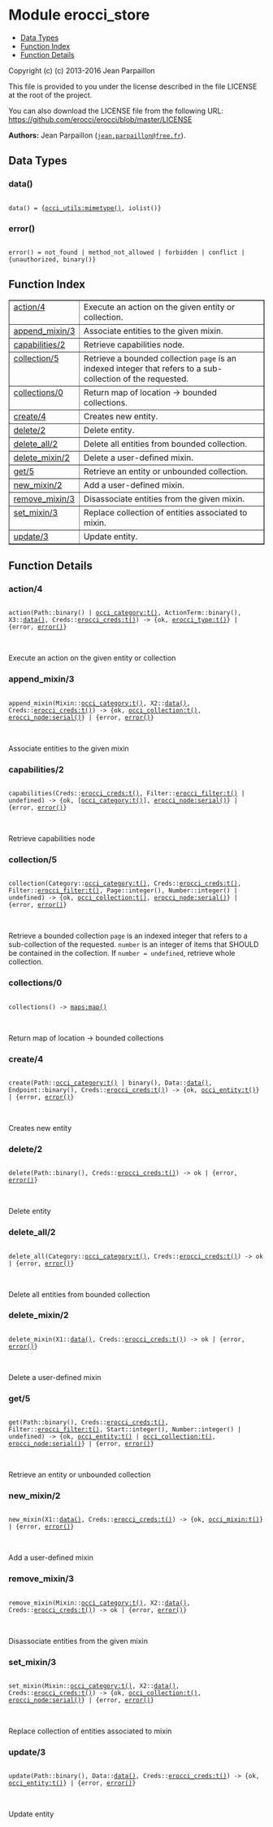 

# Module erocci_store #
* [Data Types](#types)
* [Function Index](#index)
* [Function Details](#functions)

Copyright (c) (c) 2013-2016 Jean Parpaillon

This file is provided to you under the license described
in the file LICENSE at the root of the project.

You can also download the LICENSE file from the following URL:
https://github.com/erocci/erocci/blob/master/LICENSE

__Authors:__ Jean Parpaillon ([`jean.parpaillon@free.fr`](mailto:jean.parpaillon@free.fr)).

<a name="types"></a>

## Data Types ##




### <a name="type-data">data()</a> ###


<pre><code>
data() = {<a href="occi_utils.md#type-mimetype">occi_utils:mimetype()</a>, iolist()}
</code></pre>




### <a name="type-error">error()</a> ###


<pre><code>
error() = not_found | method_not_allowed | forbidden | conflict | {unauthorized, binary()}
</code></pre>

<a name="index"></a>

## Function Index ##


<table width="100%" border="1" cellspacing="0" cellpadding="2" summary="function index"><tr><td valign="top"><a href="#action-4">action/4</a></td><td>Execute an action on the given entity or collection.</td></tr><tr><td valign="top"><a href="#append_mixin-3">append_mixin/3</a></td><td>Associate entities to the given mixin.</td></tr><tr><td valign="top"><a href="#capabilities-2">capabilities/2</a></td><td>Retrieve capabilities node.</td></tr><tr><td valign="top"><a href="#collection-5">collection/5</a></td><td>Retrieve a bounded collection
<code>page</code> is an indexed integer that refers to a sub-collection of the requested.</td></tr><tr><td valign="top"><a href="#collections-0">collections/0</a></td><td>Return map of location -> bounded collections.</td></tr><tr><td valign="top"><a href="#create-4">create/4</a></td><td>Creates new entity.</td></tr><tr><td valign="top"><a href="#delete-2">delete/2</a></td><td>Delete entity.</td></tr><tr><td valign="top"><a href="#delete_all-2">delete_all/2</a></td><td>Delete all entities from bounded collection.</td></tr><tr><td valign="top"><a href="#delete_mixin-2">delete_mixin/2</a></td><td>Delete a user-defined mixin.</td></tr><tr><td valign="top"><a href="#get-5">get/5</a></td><td>Retrieve an entity or unbounded collection.</td></tr><tr><td valign="top"><a href="#new_mixin-2">new_mixin/2</a></td><td>Add a user-defined mixin.</td></tr><tr><td valign="top"><a href="#remove_mixin-3">remove_mixin/3</a></td><td>Disassociate entities from the given mixin.</td></tr><tr><td valign="top"><a href="#set_mixin-3">set_mixin/3</a></td><td>Replace collection of entities associated to mixin.</td></tr><tr><td valign="top"><a href="#update-3">update/3</a></td><td>Update entity.</td></tr></table>


<a name="functions"></a>

## Function Details ##

<a name="action-4"></a>

### action/4 ###

<pre><code>
action(Path::binary() | <a href="occi_category.md#type-t">occi_category:t()</a>, ActionTerm::binary(), X3::<a href="#type-data">data()</a>, Creds::<a href="erocci_creds.md#type-t">erocci_creds:t()</a>) -&gt; {ok, <a href="erocci_type.md#type-t">erocci_type:t()</a>} | {error, <a href="#type-error">error()</a>}
</code></pre>
<br />

Execute an action on the given entity or collection

<a name="append_mixin-3"></a>

### append_mixin/3 ###

<pre><code>
append_mixin(Mixin::<a href="occi_category.md#type-t">occi_category:t()</a>, X2::<a href="#type-data">data()</a>, Creds::<a href="erocci_creds.md#type-t">erocci_creds:t()</a>) -&gt; {ok, <a href="occi_collection.md#type-t">occi_collection:t()</a>, <a href="erocci_node.md#type-serial">erocci_node:serial()</a>} | {error, <a href="#type-error">error()</a>}
</code></pre>
<br />

Associate entities to the given mixin

<a name="capabilities-2"></a>

### capabilities/2 ###

<pre><code>
capabilities(Creds::<a href="erocci_creds.md#type-t">erocci_creds:t()</a>, Filter::<a href="erocci_filter.md#type-t">erocci_filter:t()</a> | undefined) -&gt; {ok, [<a href="occi_category.md#type-t">occi_category:t()</a>], <a href="erocci_node.md#type-serial">erocci_node:serial()</a>} | {error, <a href="#type-error">error()</a>}
</code></pre>
<br />

Retrieve capabilities node

<a name="collection-5"></a>

### collection/5 ###

<pre><code>
collection(Category::<a href="occi_category.md#type-t">occi_category:t()</a>, Creds::<a href="erocci_creds.md#type-t">erocci_creds:t()</a>, Filter::<a href="erocci_filter.md#type-t">erocci_filter:t()</a>, Page::integer(), Number::integer() | undefined) -&gt; {ok, <a href="occi_collection.md#type-t">occi_collection:t()</a>, <a href="erocci_node.md#type-serial">erocci_node:serial()</a>} | {error, <a href="#type-error">error()</a>}
</code></pre>
<br />

Retrieve a bounded collection
`page` is an indexed integer that refers to a sub-collection of the requested.
`number` is an integer of items that SHOULD be contained in the collection.
If `number = undefined`, retrieve whole collection.

<a name="collections-0"></a>

### collections/0 ###

<pre><code>
collections() -&gt; <a href="maps.md#type-map">maps:map()</a>
</code></pre>
<br />

Return map of location -> bounded collections

<a name="create-4"></a>

### create/4 ###

<pre><code>
create(Path::<a href="occi_category.md#type-t">occi_category:t()</a> | binary(), Data::<a href="#type-data">data()</a>, Endpoint::binary(), Creds::<a href="erocci_creds.md#type-t">erocci_creds:t()</a>) -&gt; {ok, <a href="occi_entity.md#type-t">occi_entity:t()</a>} | {error, <a href="#type-error">error()</a>}
</code></pre>
<br />

Creates new entity

<a name="delete-2"></a>

### delete/2 ###

<pre><code>
delete(Path::binary(), Creds::<a href="erocci_creds.md#type-t">erocci_creds:t()</a>) -&gt; ok | {error, <a href="#type-error">error()</a>}
</code></pre>
<br />

Delete entity

<a name="delete_all-2"></a>

### delete_all/2 ###

<pre><code>
delete_all(Category::<a href="occi_category.md#type-t">occi_category:t()</a>, Creds::<a href="erocci_creds.md#type-t">erocci_creds:t()</a>) -&gt; ok | {error, <a href="#type-error">error()</a>}
</code></pre>
<br />

Delete all entities from bounded collection

<a name="delete_mixin-2"></a>

### delete_mixin/2 ###

<pre><code>
delete_mixin(X1::<a href="#type-data">data()</a>, Creds::<a href="erocci_creds.md#type-t">erocci_creds:t()</a>) -&gt; ok | {error, <a href="#type-error">error()</a>}
</code></pre>
<br />

Delete a user-defined mixin

<a name="get-5"></a>

### get/5 ###

<pre><code>
get(Path::binary(), Creds::<a href="erocci_creds.md#type-t">erocci_creds:t()</a>, Filter::<a href="erocci_filter.md#type-t">erocci_filter:t()</a>, Start::integer(), Number::integer() | undefined) -&gt; {ok, <a href="occi_entity.md#type-t">occi_entity:t()</a> | <a href="occi_collection.md#type-t">occi_collection:t()</a>, <a href="erocci_node.md#type-serial">erocci_node:serial()</a>} | {error, <a href="#type-error">error()</a>}
</code></pre>
<br />

Retrieve an entity or unbounded collection

<a name="new_mixin-2"></a>

### new_mixin/2 ###

<pre><code>
new_mixin(X1::<a href="#type-data">data()</a>, Creds::<a href="erocci_creds.md#type-t">erocci_creds:t()</a>) -&gt; {ok, <a href="occi_mixin.md#type-t">occi_mixin:t()</a>} | {error, <a href="#type-error">error()</a>}
</code></pre>
<br />

Add a user-defined mixin

<a name="remove_mixin-3"></a>

### remove_mixin/3 ###

<pre><code>
remove_mixin(Mixin::<a href="occi_category.md#type-t">occi_category:t()</a>, X2::<a href="#type-data">data()</a>, Creds::<a href="erocci_creds.md#type-t">erocci_creds:t()</a>) -&gt; ok | {error, <a href="#type-error">error()</a>}
</code></pre>
<br />

Disassociate entities from the given mixin

<a name="set_mixin-3"></a>

### set_mixin/3 ###

<pre><code>
set_mixin(Mixin::<a href="occi_category.md#type-t">occi_category:t()</a>, X2::<a href="#type-data">data()</a>, Creds::<a href="erocci_creds.md#type-t">erocci_creds:t()</a>) -&gt; {ok, <a href="occi_collection.md#type-t">occi_collection:t()</a>, <a href="erocci_node.md#type-serial">erocci_node:serial()</a>} | {error, <a href="#type-error">error()</a>}
</code></pre>
<br />

Replace collection of entities associated to mixin

<a name="update-3"></a>

### update/3 ###

<pre><code>
update(Path::binary(), Data::<a href="#type-data">data()</a>, Creds::<a href="erocci_creds.md#type-t">erocci_creds:t()</a>) -&gt; {ok, <a href="occi_entity.md#type-t">occi_entity:t()</a>} | {error, <a href="#type-error">error()</a>}
</code></pre>
<br />

Update entity

